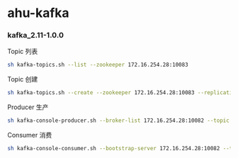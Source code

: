 # ahu-kafka
### kafka_2.11-1.0.0
Topic 列表
```sh
sh kafka-topics.sh --list --zookeeper 172.16.254.28:10083
```
Topic 创建
```sh
sh kafka-topics.sh --create --zookeeper 172.16.254.28:10083 --replication-factor 1 --partitions 1 --topic test
```
Producer 生产
```sh
sh kafka-console-producer.sh --broker-list 172.16.254.28:10082 --topic test  
```
Consumer 消费
```sh
sh kafka-console-consumer.sh --bootstrap-server 172.16.254.28:10082 --topic test --from-beginning
```
